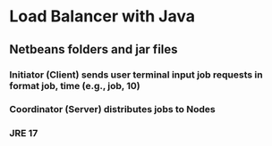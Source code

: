 # Load Balancer with Java
## Netbeans folders and jar files
### Initiator (Client) sends user terminal input job requests in format job, time (e.g., job, 10)
### Coordinator (Server) distributes jobs to Nodes
### JRE 17
